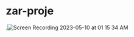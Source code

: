 # zar-proje
.![Screen Recording 2023-05-10 at 01 15 34 AM](https://github.com/RumeysaaKopuz/zar-proje/assets/119006415/e6202e93-ba89-4ba6-bb00-a73ce946d6f0)


